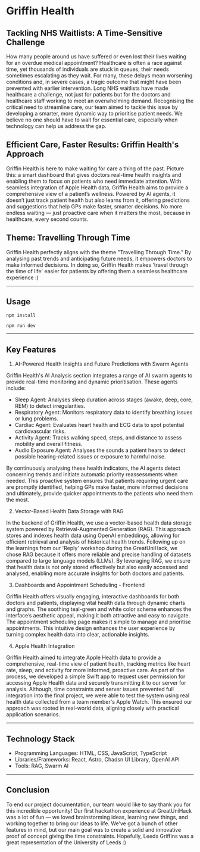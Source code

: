 # Griffin Health

## Tackling NHS Waitlists: A Time-Sensitive Challenge

How many people around us have suffered or even lost their lives waiting for an overdue medical appointment? Healthcare is often a race against time, yet thousands of individuals are stuck in queues, their needs sometimes escalating as they wait. For many, these delays mean worsening conditions and, in severe cases, a tragic outcome that might have been prevented with earlier intervention. Long NHS waitlists have made healthcare a challenge, not just for patients but for the doctors and healthcare staff working to meet an overwhelming demand. Recognising the critical need to streamline care, our team aimed to tackle this issue by developing a smarter, more dynamic way to prioritise patient needs. We believe no one should have to wait for essential care, especially when technology can help us address the gap.

## Efficient Care, Faster Results: Griffin Health's Approach

Griffin Health is here to make waiting for care a thing of the past. Picture this: a smart dashboard that gives doctors real-time health insights and enabling them to focus on patients who need immediate attention. With seamless integration of Apple Health data, Griffin Health aims to provide a comprehensive view of a patient’s wellness. Powered by AI agents, it doesn’t just track patient health but also learns from it, offering predictions and suggestions that help GPs make faster, smarter decisions. No more endless waiting — just proactive care when it matters the most, because in healthcare, every second counts.

## Theme: Travelling Through Time

Griffin Health perfectly aligns with the theme "Travelling Through Time." By analysing past trends and anticipating future needs, it empowers doctors to make informed decisions. In doing so, Griffin Health makes 'travel through the time of life' easier for patients by offering them a seamless healthcare experience :)

---

## Usage

`npm install`

`npm run dev`

---

## Key Features

1. AI-Powered Health Insights and Future Predictions with Swarm Agents

Griffin Health's AI Analysis section integrates a range of AI swarm agents to provide real-time monitoring and dynamic prioritisation. These agents include:

- Sleep Agent: Analyses sleep duration across stages (awake, deep, core, REM) to detect irregularities.
- Respiratory Agent: Monitors respiratory data to identify breathing issues or lung problems.
- Cardiac Agent: Evaluates heart health and ECG data to spot potential cardiovascular risks.
- Activity Agent: Tracks walking speed, steps, and distance to assess mobility and overall fitness.
- Audio Exposure Agent: Analyses the sounds a patient hears to detect possible hearing-related issues or exposure to harmful noise.

By continuously analysing these health indicators, the AI agents detect concerning trends and initiate automatic priority reassessments when needed. This proactive system ensures that patients requiring urgent care are promptly identified, helping GPs make faster, more informed decisions and ultimately, provide quicker appointments to the patients who need them the most.

2. Vector-Based Health Data Storage with RAG

In the backend of Griffin Health, we use a vector-based health data storage system powered by Retrieval-Augmented Generation (RAG). This approach stores and indexes health data using OpenAI embeddings, allowing for efficient retrieval and analysis of historical health trends. Following up on the learnings from our 'Reply' workshop during the GreatUniHack, we chose RAG because it offers more reliable and precise handling of datasets compared to large language models (LLMs). By leveraging RAG, we ensure that health data is not only stored effectively but also easily accessed and analysed, enabling more accurate insights for both doctors and patients.

3. Dashboards and Appointment Scheduling - Frontend

Griffin Health offers visually engaging, interactive dashboards for both doctors and patients, displaying vital health data through dynamic charts and graphs. The soothing teal-green and white color scheme enhances the interface’s aesthetic appeal, making it both attractive and easy to navigate. The appointment scheduling page makes it simple to manage and prioritise appointments. This intuitive design enhances the user experience by turning complex health data into clear, actionable insights.

4. Apple Health Integration

Griffin Health aimed to integrate Apple Health data to provide a comprehensive, real-time view of patient health, tracking metrics like heart rate, sleep, and activity for more informed, proactive care. As part of the process, we developed a simple Swift app to request user permission for accessing Apple Health data and securely transmitting it to our server for analysis. Although, time constraints and server issues prevented full integration into the final project, we were able to test the system using real health data collected from a team member's Apple Watch. This ensured our approach was rooted in real-world data, aligning closely with practical application scenarios.

---

## Technology Stack

- Programming Languages: HTML, CSS, JavaScript, TypeScript
- Libraries/Frameworks: React, Astro, Chadsn UI Library, OpenAI API
- Tools: RAG, Swarm AI

---

## Conclusion

To end our project documentation, our team would like to say thank you for this incredible opportunity! Our first hackathon experience at GreatUniHack was a lot of fun — we loved brainstorming ideas, learning new things, and working together to bring our ideas to life. We’ve got a bunch of other features in mind, but our main goal was to create a solid and innovative proof of concept giving the time constraints. Hopefully, Leeds Griffins was a great representation of the University of Leeds :)
